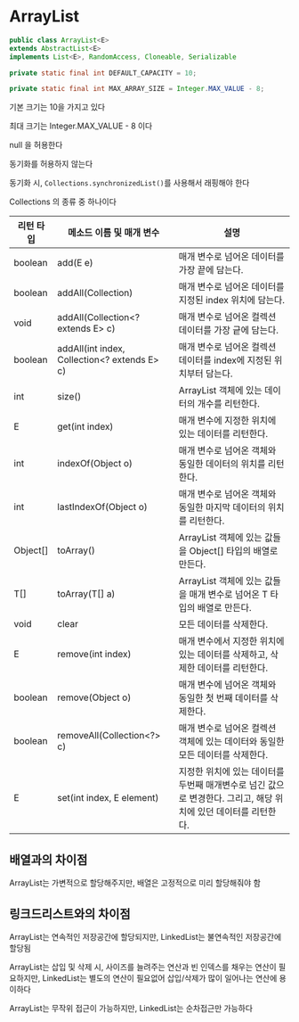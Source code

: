 # ArrayList

```java
public class ArrayList<E>
extends AbstractList<E>
implements List<E>, RandomAccess, Cloneable, Serializable
```

```java
private static final int DEFAULT_CAPACITY = 10;

private static final int MAX_ARRAY_SIZE = Integer.MAX_VALUE - 8;
```

기본 크기는 10을 가지고 있다

최대 크기는 Integer.MAX_VALUE - 8 이다

null 을 허용한다

동기화를 허용하지 않는다

동기화 시, `Collections.synchronizedList()`를 사용해서 래핑해야 한다

Collections 의 종류 중 하나이다

| 리턴 타입 | 메소드 이름 및 매개 변수                       | 설명                                                                   |
|----------|----------------------------------------------|------------------------------------------------------------------------|
| boolean  | add(E e)                                     | 매개 변수로 넘어온 데이터를 가장 끝에 담는다. |
| boolean  | addAll(Collection)                           | 매개 변수로 넘어온 데이터를 지정된 index 위치에 담는다. |
| void     | addAll(Collection<? extends E> c)            | 매개 변수로 넘어온 컬렉션 데이터를 가장 긑에 담는다. |
| boolean  | addAll(int index, Collection<? extends E> c) | 매개 변수로 넘어온 컬렉션 데이터를 index에 지정된 위치부터 담는다. |
| int      | size()                                       | ArrayList 객체에 있는 데이터의 개수를 리턴한다. |
| E         | get(int index)                              | 매개 변수에 지정한 위치에 있는 데이터를 리턴한다. |
| int       | indexOf(Object o)                           | 매개 변수로 넘어온 객체와 동일한 데이터의 위치를 리턴한다. |
| int       | lastIndexOf(Object o)                       | 매개 변수로 넘어온 객체와 동일한 마지막 데이터의 위치를 리턴한다. |
| Object[]  | toArray()                                   | ArrayList 객체에 있는 값들을 Object[] 타입의 배열로 만든다. |
| <T> T[]   | toArray(T[] a)                              | ArrayList 객체에 있는 값들을 매개 변수로 넘어온 T 타입의 배열로 만든다. |
| void      | clear                                       | 모든 데이터를 삭제한다. |
| E         | remove(int index)                           | 매개 변수에서 지정한 위치에 있는 데이터를 삭제하고, 삭제한 데이터를 리턴한다. |
| boolean   | remove(Object o)                            | 매개 변수에 넘어온 객체와 동일한 첫 번째 데이터를 삭제한다. |
| boolean   | removeAll(Collection<?> c)                  | 매개 변수로 넘어온 컬렉션 객체에 있는 데이터와 동일한 모든 데이터를 삭제한다. |
| E         | set(int index, E element)                   | 지정한 위치에 있는 데이터를 두번째 매개변수로 넘긴 값으로 변경한다. 그리고, 해당 위치에 있던 데이터를 리턴한다. |

## 배열과의 차이점

ArrayList는 가변적으로 할당해주지만, 배열은 고정적으로 미리 할당해줘야 함 

## 링크드리스트와의 차이점

ArrayList는 연속적인 저장공간에 할당되지만, LinkedList는 불연속적인 저장공간에 할당됨

ArrayList는 삽입 및 삭제 시, 사이즈를 늘려주는 연산과 빈 인덱스를 채우는 연산이 필요하지만, LinkedList는 별도의 연산이 필요없어 삽입/삭제가 많이 일어나는 연산에 용이하다

ArrayList는 무작위 접근이 가능하지만, LinkedList는 순차접근만 가능하다